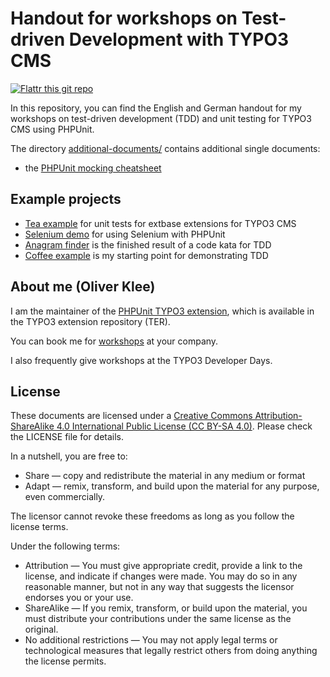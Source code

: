 # Handout for workshops on Test-driven Development with TYPO3 CMS

[![Flattr this git repo](https://button.flattr.com/flattr-badge-large.png)](https://flattr.com/submit/auto?fid=45y2xw&url=https%3A%2F%2Fgithub.com%2Foliverklee%2Ftdd-reader)

In this repository, you can find the English and German handout for my
workshops on test-driven development (TDD) and unit testing for TYPO3 CMS
using PHPUnit.

The directory [additional-documents/](additional-documents/) contains additional
single documents:

* the [PHPUnit mocking cheatsheet](additional-documents/mocking-cheatsheet.pdf)


## Example projects

* [Tea example](https://github.com/oliverklee/ext_tea)
  for unit tests for extbase extensions for TYPO3 CMS
* [Selenium demo](https://github.com/oliverklee/selenium-demo)
  for using Selenium with PHPUnit
* [Anagram finder](https://github.com/oliverklee/anagram-finder)
  is the finished result of a code kata for TDD
* [Coffee example](https://github.com/oliverklee/coffee)
  is my starting point for demonstrating TDD


## About me (Oliver Klee)

I am the maintainer of the
[PHPUnit TYPO3 extension](http://typo3.org/extensions/repository/view/phpunit),
which is available in the TYPO3 extension repository (TER).

You can book me for
[workshops](https://www.oliverklee.de/workshops/workshops.html)
at your company.

I also frequently give workshops at the TYPO3 Developer Days.


## License

These documents are licensed under a
[Creative Commons Attribution-ShareAlike 4.0 International Public License (CC BY-SA 4.0)](http://creativecommons.org/licenses/by-sa/4.0/).
Please check the LICENSE file for details.

In a nutshell, you are free to:

* Share — copy and redistribute the material in any medium or format
* Adapt — remix, transform, and build upon the material for any purpose,
  even commercially.

The licensor cannot revoke these freedoms as long as you follow the license terms.

Under the following terms:

* Attribution — You must give appropriate credit, provide a link to the
  license, and indicate if changes were made. You may do so in any reasonable
  manner, but not in any way that suggests the licensor endorses you or your
  use.
* ShareAlike — If you remix, transform, or build upon the material, you must
  distribute your contributions under the same license as the original.
* No additional restrictions — You may not apply legal terms or technological
  measures that legally restrict others from doing anything the license permits.

